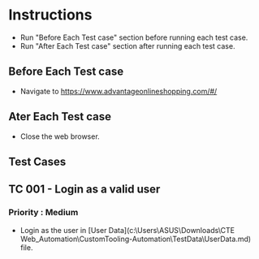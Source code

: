 # Instructions

- Run "Before Each Test case" section before running each test case.
- Run "After Each Test case" section after running each test case.

## Before Each Test case

- Navigate to https://www.advantageonlineshopping.com/#/

## Ater Each Test case

- Close the web browser.

## Test Cases

## TC 001 - Login as a valid user
### Priority : Medium

- Login as the user in [User Data](c:\Users\ASUS\Downloads\CTE Web_Automation\CustomTooling-Automation\TestData\UserData.md) file.
